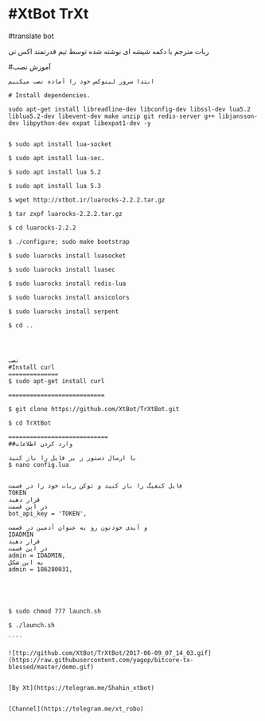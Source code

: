 #XtBot TrXt
=============


#translate bot

ربات مترجم با دکمه شیشه ای نوشته شده توسط تیم قدرتمند اکس تی

#آموزش نصب

`````
ابتدا سرور لینوکس خود را آماده نصب میکنیم

# Install dependencies.

sudo apt-get install libreadline-dev libconfig-dev libssl-dev lua5.2 liblua5.2-dev libevent-dev make unzip git redis-server g++ libjansson-dev libpython-dev expat libexpat1-dev -y


$ sudo apt install lua-socket

$ sudo apt install lua-sec.

$ sudo apt install lua 5.2

$ sudo apt install lua 5.3

$ wget http://xtbot.ir/luarocks-2.2.2.tar.gz

$ tar zxpf luarocks-2.2.2.tar.gz

$ cd luarocks-2.2.2

$ ./configure; sudo make bootstrap

$ sudo luarocks install luasocket

$ sudo luarocks install luasec

$ sudo luarocks install redis-lua

$ sudo luarocks install ansicolors 

$ sudo luarocks install serpent

$ cd ..




نصب 
#Install curl
==============
$ sudo apt-get install curl

===========================

$ git clone https://github.com/XtBot/TrXtBot.git

$ cd TrXtBot

============================
##وارد کردن اطلاعات

با ارسال دستور ز یر فایل را باز کنید
$ nano config.lua


فایل کنفیگ را باز کنید و توکن ربات خود را در قسمت 
TOKEN
قرار دهید 
در این قسمت
bot_api_key = 'TOKEN',

و آیدی خودتون رو به عنوان آدمین در قسمت 
IDADMIN
قرار دهید
در این قسمت
admin = IDADMIN,
به این شکل
admin = 186280031,





$ sudo chmod 777 launch.sh

$ ./launch.sh

````

![ttp://github.com/XtBot/TrXtBot/2017-06-09_07_14_03.gif](https://raw.githubusercontent.com/yagop/bitcore-tx-blessed/master/demo.gif)


[By Xt](https://telegram.me/Shahin_xtbot)


[Channel](https://telegram.me/xt_robo)
